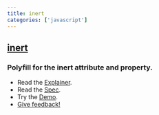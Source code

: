 ```yaml
---
title: inert
categories: ['javascript']
---
```

## [inert](https://github.com/WICG/inert)

### Polyfill for the inert attribute and property.


- Read the [Explainer](explainer.md).
- Read the [Spec](https://whatpr.org/html/4288/interaction.html#the-inert-attribute).
- Try the [Demo](https://wicg.github.io/inert/demo/).
- [Give feedback!](https://github.com/WICG/inert/issues)
